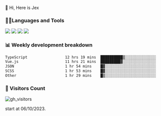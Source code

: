  👋 Hi, Here is Jex

 

### 🧑‍💻Languages and Tools

<code><a href="https://react.dev"><img src="https://api.iconify.design/logos:react.svg" /></a></code>
<code><a href="https://github.com/vuejs/core"><img src="https://api.iconify.design/logos:vue.svg" /></a></code> 
<code><a href="https://github.com/microsoft/TypeScript"><img src="https://api.iconify.design/logos:typescript-icon.svg" /></a></code>
<code><a href="https://threejs.org/"><img src="https://api.iconify.design/logos:threejs.svg" /></a></code>

### 📊 Weekly development breakdown

<!--START_SECTION:waka-->

```txt
TypeScript                 12 hrs 19 mins  ██████████▒░░░░░░░░░░░░░░   41.48 %
Vue.js                     11 hrs 21 mins  █████████▓░░░░░░░░░░░░░░░   38.20 %
JSON                       1 hr 54 mins    █▓░░░░░░░░░░░░░░░░░░░░░░░   06.42 %
SCSS                       1 hr 53 mins    █▓░░░░░░░░░░░░░░░░░░░░░░░   06.35 %
Other                      1 hr 29 mins    █▒░░░░░░░░░░░░░░░░░░░░░░░   05.02 %
```

<!--END_SECTION:waka-->


### 👀 Visitors Count

![gh_visitors](https://profile-counter.glitch.me/jexlau/count.svg)

start at 06/10/2023.
